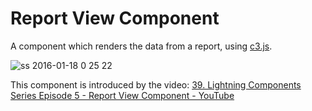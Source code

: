 Report View Component
=====================

A component which renders the data from a report, using [c3.js](http://c3js.org/).

![ss 2016-01-18 0 25 22](https://cloud.githubusercontent.com/assets/1001444/12378207/581a56b8-bd7a-11e5-994c-82c2f6f8b8d6.png)

This component is introduced by the video:
[39. Lightning Components Series Episode 5 - Report View Component - YouTube](https://www.youtube.com/watch?v=FqT-NVR8MXc)
